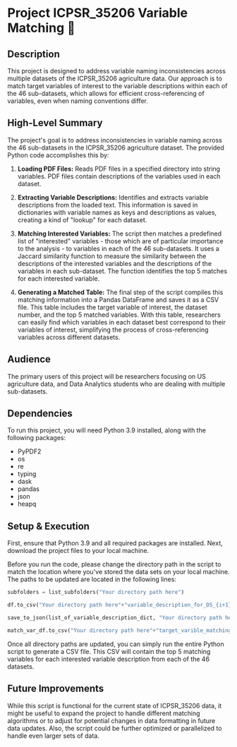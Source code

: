 # Project ICPSR_35206 Variable Matching 🎯

## Description

This project is designed to address variable naming inconsistencies across multiple datasets of the ICPSR_35206 agriculture data. Our approach is to match target variables of interest to the variable descriptions within each of the 46 sub-datasets, which allows for efficient cross-referencing of variables, even when naming conventions differ.

## High-Level Summary

The project's goal is to address inconsistencies in variable naming across the 46 sub-datasets in the ICPSR_35206 agriculture dataset. The provided Python code accomplishes this by:

1. **Loading PDF Files:** Reads PDF files in a specified directory into string variables. PDF files contain descriptions of the variables used in each dataset.

2. **Extracting Variable Descriptions:** Identifies and extracts variable descriptions from the loaded text. This information is saved in dictionaries with variable names as keys and descriptions as values, creating a kind of "lookup" for each dataset.

3. **Matching Interested Variables:** The script then matches a predefined list of "interested" variables - those which are of particular importance to the analysis - to variables in each of the 46 sub-datasets. It uses a Jaccard similarity function to measure the similarity between the descriptions of the interested variables and the descriptions of the variables in each sub-dataset. The function identifies the top 5 matches for each interested variable.

4. **Generating a Matched Table:** The final step of the script compiles this matching information into a Pandas DataFrame and saves it as a CSV file. This table includes the target variable of interest, the dataset number, and the top 5 matched variables. With this table, researchers can easily find which variables in each dataset best correspond to their variables of interest, simplifying the process of cross-referencing variables across different datasets.

## Audience

The primary users of this project will be researchers focusing on US agriculture data, and Data Analytics students who are dealing with multiple sub-datasets.

## Dependencies

To run this project, you will need Python 3.9 installed, along with the following packages:

- PyPDF2
- os
- re
- typing
- dask
- pandas
- json
- heapq

## Setup & Execution

First, ensure that Python 3.9 and all required packages are installed. Next, download the project files to your local machine. 

Before you run the code, please change the directory path in the script to match the location where you've stored the data sets on your local machine. The paths to be updated are located in the following lines:

```python
subfolders = list_subfolders("Your directory path here")
```

```python
df.to_csv("Your directory path here"+"variable_description_for_DS_{i+1}.csv", index=False)
```

```python
save_to_json(list_of_variable_description_dict, "Your directory path here")
```

```python
match_var_df.to_csv("Your directory path here"+"target_varible_matching_table.csv", index=False)
```

Once all directory paths are updated, you can simply run the entire Python script to generate a CSV file. This CSV will contain the top 5 matching variables for each interested variable description from each of the 46 datasets. 

## Future Improvements

While this script is functional for the current state of ICPSR_35206 data, it might be useful to expand the project to handle different matching algorithms or to adjust for potential changes in data formatting in future data updates. Also, the script could be further optimized or parallelized to handle even larger sets of data.
